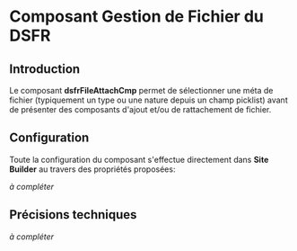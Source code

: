 # Composant Gestion de Fichier du **DSFR**

## Introduction

Le composant **dsfrFileAttachCmp** permet de sélectionner une méta de fichier (typiquement
un type ou une nature depuis un champ picklist) avant de présenter des composants d'ajout
et/ou de rattachement de fichier.
 

## Configuration

Toute la configuration du composant s'effectue directement dans **Site Builder** au travers des propriétés proposées:

_à compléter_

## Précisions techniques

_à compléter_
